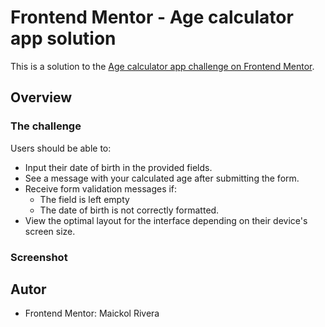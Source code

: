 # Frontend Mentor - Age calculator app solution

This is a solution to the [Age calculator app challenge on Frontend Mentor](https://www.frontendmentor.io/challenges/age-calculator-app-dF9DFFpj-Q). 

## Overview

### The challenge

Users should be able to:

- Input their date of birth in the provided fields.
- See a message with your calculated age after submitting the form.
- Receive form validation messages if:
  - The field is left empty
  - The date of birth is not correctly formatted.
- View the optimal layout for the interface depending on their device's screen size.

### Screenshot



## Autor

- Frontend Mentor: Maickol Rivera
